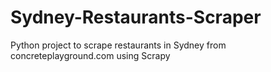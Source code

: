 # Sydney-Restaurants-Scraper
 Python project to scrape restaurants in Sydney from concreteplayground.com using Scrapy

